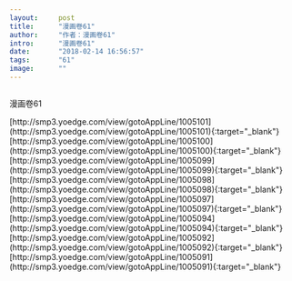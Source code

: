 ```yaml
---
layout:     post
title:      "漫画卷61"
author:     "作者：漫画卷61"
intro:      "漫画卷61"
date:       "2018-02-14 16:56:57"
tags:       "61"
image:      ""
---
```

<div style="text-align: center">
<p><img src=""/></p>
</div>
<p class="post-meta">
<span>漫画卷61</span>
</p>
[http://smp3.yoedge.com/view/gotoAppLine/1005101](http://smp3.yoedge.com/view/gotoAppLine/1005101){:target="_blank"}
[http://smp3.yoedge.com/view/gotoAppLine/1005100](http://smp3.yoedge.com/view/gotoAppLine/1005100){:target="_blank"}
[http://smp3.yoedge.com/view/gotoAppLine/1005099](http://smp3.yoedge.com/view/gotoAppLine/1005099){:target="_blank"}
[http://smp3.yoedge.com/view/gotoAppLine/1005098](http://smp3.yoedge.com/view/gotoAppLine/1005098){:target="_blank"}
[http://smp3.yoedge.com/view/gotoAppLine/1005097](http://smp3.yoedge.com/view/gotoAppLine/1005097){:target="_blank"}
[http://smp3.yoedge.com/view/gotoAppLine/1005094](http://smp3.yoedge.com/view/gotoAppLine/1005094){:target="_blank"}
[http://smp3.yoedge.com/view/gotoAppLine/1005092](http://smp3.yoedge.com/view/gotoAppLine/1005092){:target="_blank"}
[http://smp3.yoedge.com/view/gotoAppLine/1005091](http://smp3.yoedge.com/view/gotoAppLine/1005091){:target="_blank"}


